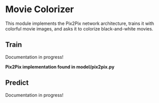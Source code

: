 # Movie Colorizer

This module implements the Pix2Pix network architecture, trains it with colorful movie images, and asks it to colorize black-and-white movies. 

## Train
Documentation in progress!

**Pix2Pix implementation found in model/pix2pix.py**

## Predict
Documentation in progress!

